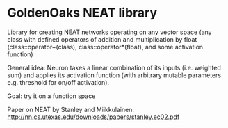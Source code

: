 # GoldenOaks NEAT library
 
 Library for creating NEAT networks operating on any vector space
 (any class with defined operators of addition and multiplication by float (class::operator+(class), class::operator*(float), and some activation function)
 
 General idea:
 Neuron takes a linear combination of its inputs (i.e. weighted sum) and applies its activation function (with arbitrary mutable parameters e.g. threshold for on/off activation).

 Goal: try it on a function space

 Paper on NEAT by Stanley and Miikkulainen: http://nn.cs.utexas.edu/downloads/papers/stanley.ec02.pdf
